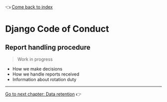 :point_left: [Come back to index](README.md)

# Django Code of Conduct

## Report handling procedure

> Work in progress

- How we make decisions  
- How we handle reports received  
- Information about rotation duty

----

[Go to next chapter: Data retention](data-retention.md) :point_right:
